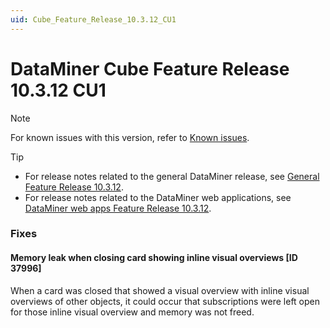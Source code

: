 ```yaml
---
uid: Cube_Feature_Release_10.3.12_CU1
---
```


# DataMiner Cube Feature Release 10.3.12 CU1

> [!NOTE]
> For known issues with this version, refer to [Known issues](xref:Known_issues).

> [!TIP]
>
> - For release notes related to the general DataMiner release, see [General Feature Release 10.3.12](xref:General_Feature_Release_10.3.12).
> - For release notes related to the DataMiner web applications, see [DataMiner web apps Feature Release 10.3.12](xref:Web_apps_Feature_Release_10.3.12).

### Fixes

#### Memory leak when closing card showing inline visual overviews [ID 37996]

<!-- MR 10.2.0 [CU21] (not included - SRA)/10.3.0 [CU10] - FR 10.3.12 [CU1] -->

When a card was closed that showed a visual overview with inline visual overviews of other objects, it could occur that subscriptions were left open for those inline visual overview and memory was not freed.
